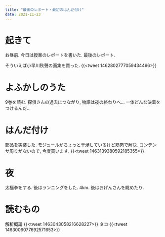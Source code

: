 ```yaml
---
title: "最後のレポート・最初のはんだ付け"
date: 2021-11-23
---
```


# 起きて
お昼前. 今日は授業のレポートを書いた. 最後のレポート.


そういえば小早川秋聲の画集を買った.
{{<tweet 1462802777059434496>}}


# よふかしのうた
9巻を読む. 探偵さんの過去につながり, 物語は夜の終わりへ... 一体どんな決着をつけるんだ...

# はんだ付け
部品を実装した. モジュールがちょっと干渉しているけど筋肉で解決.
コンデンサ周りがないので, 今度買います.
{{<tweet 1463139380592185355>}}


# 夜
太極拳をする. 後はランニングをした. 4km. 後はおげんさんを眺めたり.

# 読むもの
解析概論
{{<tweet 1463043058216628227>}}
タコ
{{<tweet 1463006077692571653>}}